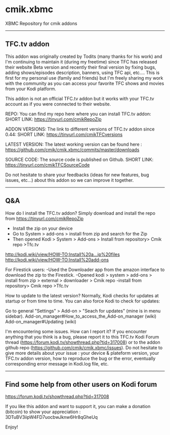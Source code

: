 # cmik.xbmc
XBMC Repository for cmik addons

--------------
TFC.tv addon
--------------
This addon was originally created by Todits (many thanks for his work) and I'm continuing to maintain it (during my freetime) since TFC has released their website Beta version and recently their final version by fixing bugs, adding shows/episodes description, banners, using TFC api, etc.... This is first for my personal use (family and friends) but I'm freely sharing my work with the community as you can access your favorite TFC shows and movies from your Kodi platform.

This addon is not an official TFC.tv addon but it works with your TFC.tv account as if you were connected to their website.

REPO:
You can find my repo here where you can install TFC.tv addon: 
SHORT LINK: https://tinyurl.com/cmikRepoZip

ADDON VERSIONS:
The link to different versions of TFC.tv addon since 0.44:
SHORT LINK: https://tinyurl.com/cmikTFCversions

LATEST VERSION: 
The latest working version can be found here : https://github.com/cmik/cmik.xbmc/commits/master/downloads


SOURCE CODE:
The source code is published on Github.
SHORT LINK: https://tinyurl.com/cmikTFCSourceCode

Do not hesitate to share your feedbacks (ideas for new features, bug issues, etc...) about this addon so we can improve it together.

---------
  Q&A
---------
How do I install the TFC.tv addon?
Simply download and install the repo from https://tinyurl.com/cmikRepoZip
- Install the zip on your device
- Go to System > add-ons > install from zip and search for the Zip
- Then opened Kodi > System > Add-ons > Install from repository> Cmik repo >Tfc.tv

http://kodi.wiki/view/HOW-TO:Install%20a...ip%20files
http://kodi.wiki/view/HOW-TO:Install%20add-ons

For Firestick users:
-Used the Downloader app from the amazon interface to download the zip to the Firestick.
-Opened kodi > system > add-ons > install from zip > external > downloader > Cmik repo
-install from repository> Cmik repo >Tfc.tv


How to update to the latest version?
Normally, Kodi checks for updates at startup or from time to time.
You can also force Kodi to check for updates:

Go to general "Settings" > Add-on > "Seach for updates" (mine is in menu sidebar).
Add-on_manager#How_to_access_the_Add-on_manager (wiki)
Add-on_manager#Updating (wiki)


I'm encountering some issues. How can I report it?
If you encounter anything that you think is a bug, please report it to this TFC.tv Kodi Forum thread (https://forum.kodi.tv/showthread.php?tid=317008) or to the addon github repo (https://github.com/cmik/cmik.xbmc/issues). Do not hesitate to give more details about your issue : your device & plateform version, your TFC.tv addon version, how to reproduce the bug or the error, eventually corresponding error message in Kodi.log file, etc.

--------------------------------------------------
  Find some help from other users on Kodi forum
--------------------------------------------------
https://forum.kodi.tv/showthread.php?tid=317008


If you like this addon and want to support it, you can make a donation (bitcoin) to show your appreciation : 3DTuBV3iipW4FD7uocbwJknw6Hr8qGheUq

Enjoy!

